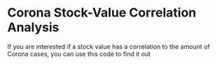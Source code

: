 # Corona Stock-Value Correlation Analysis

If you are interested if a stock value has a correlation to the amount of Corona cases, you can use this code to find it out
